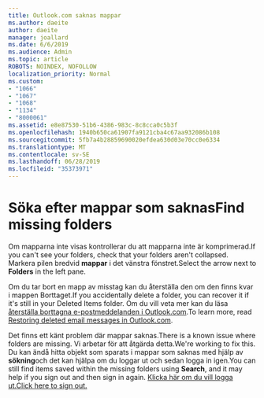 ```yaml
---
title: Outlook.com saknas mappar
ms.author: daeite
author: daeite
manager: joallard
ms.date: 6/6/2019
ms.audience: Admin
ms.topic: article
ROBOTS: NOINDEX, NOFOLLOW
localization_priority: Normal
ms.custom:
- "1066"
- "1067"
- "1068"
- "1134"
- "8000061"
ms.assetid: e8e87530-51b6-4386-983c-8c8cca0c5b3f
ms.openlocfilehash: 1940b650ca61907fa9121cba4c67aa932086b108
ms.sourcegitcommit: 5fb7a4b28859690020efdea630d03e70cc0e6334
ms.translationtype: MT
ms.contentlocale: sv-SE
ms.lasthandoff: 06/28/2019
ms.locfileid: "35373971"
---
```

# <a name="find-missing-folders"></a><span data-ttu-id="be4f6-102">Söka efter mappar som saknas</span><span class="sxs-lookup"><span data-stu-id="be4f6-102">Find missing folders</span></span>

<span data-ttu-id="be4f6-103">Om mapparna inte visas kontrollerar du att mapparna inte är komprimerad.</span><span class="sxs-lookup"><span data-stu-id="be4f6-103">If you can't see your folders, check that your folders aren't collapsed.</span></span> <span data-ttu-id="be4f6-104">Markera pilen bredvid **mappar** i det vänstra fönstret.</span><span class="sxs-lookup"><span data-stu-id="be4f6-104">Select the arrow next to **Folders** in the left pane.</span></span>
  
<span data-ttu-id="be4f6-105">Om du tar bort en mapp av misstag kan du återställa den om den finns kvar i mappen Borttaget.</span><span class="sxs-lookup"><span data-stu-id="be4f6-105">If you accidentally delete a folder, you can recover it if it's still in your Deleted Items folder.</span></span> <span data-ttu-id="be4f6-106">Om du vill veta mer kan du läsa [återställa borttagna e-postmeddelanden i Outlook.com](https://support.office.com/article/cf06ab1b-ae0b-418c-a4d9-4e895f83ed50).</span><span class="sxs-lookup"><span data-stu-id="be4f6-106">To learn more, read [Restoring deleted email messages in Outlook.com](https://support.office.com/article/cf06ab1b-ae0b-418c-a4d9-4e895f83ed50).</span></span>
  
<span data-ttu-id="be4f6-107">Det finns ett känt problem där mappar saknas.</span><span class="sxs-lookup"><span data-stu-id="be4f6-107">There is a known issue where folders are missing.</span></span> <span data-ttu-id="be4f6-108">Vi arbetar för att åtgärda detta.</span><span class="sxs-lookup"><span data-stu-id="be4f6-108">We're working to fix this.</span></span> <span data-ttu-id="be4f6-109">Du kan ändå hitta objekt som sparats i mappar som saknas med hjälp av **sökning**och det kan hjälpa om du loggar ut och sedan logga in igen.</span><span class="sxs-lookup"><span data-stu-id="be4f6-109">You can still find items saved within the missing folders using **Search**, and it may help if you sign out and then sign in again.</span></span> [<span data-ttu-id="be4f6-110">Klicka här om du vill logga ut.</span><span class="sxs-lookup"><span data-stu-id="be4f6-110">Click here to sign out.</span></span>](https://login.live.com/logout.srf)
